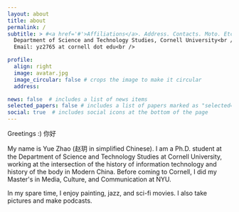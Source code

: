 ```yaml
---
layout: about
title: about
permalink: /
subtitle: > #<a href='#'>Affiliations</a>. Address. Contacts. Moto. Etc.
  Department of Science and Technology Studies, Cornell University<br /><br />
  Email: yz2765 at cornell dot edu<br />

profile:
  align: right
  image: avatar.jpg
  image_circular: false # crops the image to make it circular
  address: 

news: false  # includes a list of news items
selected_papers: false # includes a list of papers marked as "selected={true}"
social: true  # includes social icons at the bottom of the page
---
```


<!-- Write your biography here. Tell the world about yourself. Link to your favorite [subreddit](http://reddit.com). You can put a picture in, too. The code is already in, just name your picture `prof_pic.jpg` and put it in the `img/` folder.

Put your address / P.O. box / other info right below your picture. You can also disable any these elements by editing `profile` property of the YAML header of your `_pages/about.md`. Edit `_bibliography/papers.bib` and Jekyll will render your [publications page](/al-folio/publications/) automatically.

Link to your social media connections, too. This theme is set up to use [Font Awesome icons](http://fortawesome.github.io/Font-Awesome/) and [Academicons](https://jpswalsh.github.io/academicons/), like the ones below. Add your Facebook, Twitter, LinkedIn, Google Scholar, or just disable all of them. -->


Greetings :) 你好<br />

My name is Yue Zhao (赵玥 in simplified Chinese). I am a Ph.D. student at the Department of Science and Technology Studies at Cornell University, working at the intersection of the history of information technology and history of the body in Modern China. Before coming to Cornell, I did my Master's in Media, Culture, and Communication at NYU.<br />

​In my spare time, I enjoy painting, jazz, and sci-fi movies. I also take pictures and make podcasts.<br />
